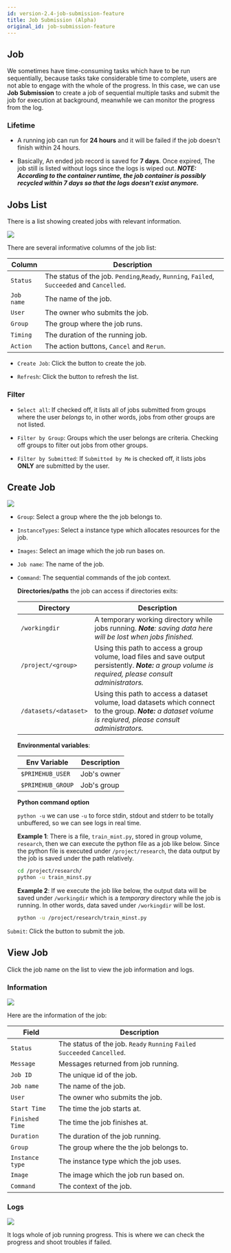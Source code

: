 ```yaml
---
id: version-2.4-job-submission-feature
title: Job Submission (Alpha)
original_id: job-submission-feature
---
```


## Job

We sometimes have time-consuming tasks which have to be run sequentially, because tasks take considerable time to complete, users are not able to engage with the whole of the progress. In this case, we can use **Job Submission** to create a job of sequential multiple tasks and submit the job for execution at background, meanwhile we can monitor the progress from the log.

### Lifetime

+ A running job can run for **24 hours** and it will be failed if the job doesn't finish within 24 hours.

+ Basically, An ended job record is saved for **7 days**. Once expired, The job still is listed without logs since the logs is wiped out. ***NOTE: According to the container runtime, the job container is possibly recycled within 7 days so that the logs doesn't exist anymore.***

## Jobs List

There is a list showing created jobs with relevant information.

![](assets/jsub_main.png)

There are several informative columns of the job list:

|Column|Description|
|------|-----------|
|`Status`|The status of the job. `Pending`,`Ready`, `Running`, `Failed`, `Succeeded` and `Cancelled`.|
|`Job name`|The name of the job.|
|`User`|The owner who submits the job.|
|`Group`|The group where the job runs.|
|`Timing`|The duration of the running job.|
|`Action`|The action buttons, `Cancel` and `Rerun`.|

+ `Create Job`: Click the button to create the job.

+ `Refresh`: Click the button to refresh the list.

### Filter

+ `Select all`: If checked off, it lists all of jobs submitted from groups where the user *belongs* to, in other words, jobs from other groups are not listed.

+ `Filter by Group`: Groups which the user belongs are criteria. Checking off groups to filter out jobs from other groups.

+ `Filter by Submitted`: If `Submitted by Me` is checked off, it lists jobs **ONLY** are submitted by the user.

## Create Job

![](assets/jsub_create.png)

+ `Group`: Select a group where the the job belongs to.

+ `InstanceTypes`: Select a instance type which allocates resources for the job.

+ `Images`: Select an image which the job run bases on.

+ `Job name`: The name of the job.

+ `Command`: The sequential commands of the job context. 
  
    **Directories/paths** the job can access if directories exits:

    |Directory|Description|
    |---------|-----------|
    |`/workingdir`|A temporary working directory while jobs running. ***Note**: saving data here will be lost when jobs finished.*|
    |`/project/<group>`|Using this path to access a group volume, load files and save output persistently. ***Note:** a group volume is required, please consult administrators.*|
    |`/datasets/<dataset>`|Using this path to access a dataset volume, load datasets which connect to the group. ***Note:** a dataset volume is reqiured, please consult administrators.*|

    **Environmental variables**:

    |Env Variable|Description|
    |------------|-----------|
    |`$PRIMEHUB_USER`|Job's owner|
    |`$PRIMEHUB_GROUP`|Job's group|

    **Python command option**

    `python -u` we can use `-u` to force stdin, stdout and stderr to be totally unbuffered, so we can see logs in real time.

    **Example 1**: There is a file, `train_mint.py`, stored in group volume, `research`, then we can execute the python file as a job like below. Since the python file is executed under `/project/research`, the data output by the job is saved under the path relatively.

    ```bash
    cd /project/research/
    python -u train_minst.py
    ```

    **Example 2**: If we execute the job like below, the output data will be saved under `/workingdir` which is a *temporary* directory while the job is running. In other words, data saved under `/workingdir` will be lost.

    ```bash
    python -u /project/research/train_minst.py
    ```

`Submit`: Click the button to submit the job.

## View Job

Click the job name on the list to view the job information and logs.

### Information

![](assets/jsub_info.png)

Here are the information of the job:

|Field|Description|
|-----|-----------|
|`Status`|The status of the job. `Ready` `Running` `Failed` `Succeeded` `Cancelled`.|
|`Message`|Messages returned from job running.|
|`Job ID`|The unique id of the job.|
|`Job name`|The name of the job.|
|`User`|The owner who submits the job.|
|`Start Time`|The time the job starts at.|
|`Finished Time`|The time the job finishes at.|
|`Duration`|The duration of the job running.|
|`Group`|The group where the the job belongs to.|
|`Instance type`|The instance type which the job uses.|
|`Image`|The image which the job run based on.|
|`Command`|The context of the job.|

### Logs

![](assets/jsub_log.png)

It logs whole of job running progress. This is where we can check the progress and shoot troubles if failed.
